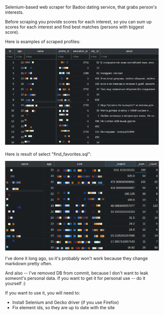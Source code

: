 Selenium-based web scraper for Badoo dating service, that grabs person's interests.

Before scraping you provide scores for each interest, so you can sum up scores for each interest and find best matches (persons with biggest score).

Here is examples of scraped profiles:

![Profiles](/res/profile-data.png)

Here is result of select "find\_favorites.sql":

![Favorites](/res/favorites.png)

I've done it long ago, so it's probably won't work because they change markdown pretty often.

And also -- I've removed DB from commit, because I don't want to leak someont's personal data. If you want to get it for personal use -- do it yourself :)

If you want to use it, you will need to:

* Install Selenium and Gecko driver (if you use Firefox)
* Fix element ids, so they are up to date with the site
